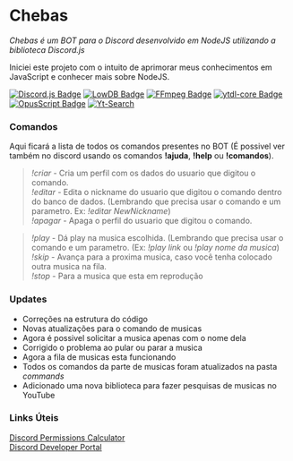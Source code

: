 # Chebas

_Chebas é um BOT para o Discord desenvolvido em NodeJS utilizando a biblioteca Discord.js_  

Iniciei este projeto com o intuito de aprimorar meus conhecimentos em JavaScript e conhecer mais sobre NodeJS.

[![Discord.js Badge](https://img.shields.io/badge/Discord.js-12.5.1-7489d2)](https://www.npmjs.com/package/discord.js)
[![LowDB Badge](https://img.shields.io/badge/Lowdb-1.0.0-blue)](https://www.npmjs.com/package/lowdb)
[![FFmpeg Badge](https://img.shields.io/badge/FFmpeg--static-4.3.0-green)](https://www.npmjs.com/package/ffmpeg-static)
[![ytdl-core Badge](https://img.shields.io/badge/Ytdl--Core-4.5.0-red)](https://www.npmjs.com/package/ytdl-core)
[![OpusScript Badge](https://img.shields.io/badge/OpusScript-0.0.8-lightgrey)](https://www.npmjs.com/package/opusscript)
[![Yt-Search](https://img.shields.io/badge/2.8.0-Yt--Search-%23FF1C12)](https://www.npmjs.com/package/yt-search)
### Comandos

Aqui ficará a lista de todos os comandos presentes no BOT (É possivel ver também no discord usando os comandos **!ajuda**, **!help** ou **!comandos**).  

>*!criar* - Cria um perfil com os dados do usuario que digitou o comando.  
>*!editar* - Edita o nickname do usuario que digitou o comando dentro do banco de dados. (Lembrando que precisa usar o comando e um parametro. Ex: *!editar NewNickname*)  
>*!apagar* - Apaga o perfil do usuario que digitou o comando.  

>*!play* - Dá play na musica escolhida. (Lembrando que precisa usar o comando e um parametro. (Ex: *!play link* ou *!play nome da musica*)  
>*!skip* - Avança para a proxima musica, caso você tenha colocado outra musica na fila.  
>*!stop* - Para a musica que esta em reprodução  
### Updates

- Correções na estrutura do código  
- Novas atualizações para o comando de musicas
- Agora é possivel solicitar a musica apenas com o nome dela  
- Corrigido o problema ao pular ou parar a musica  
- Agora a fila de musicas esta funcionando    
- Todos os comandos da parte de musicas foram atualizados na pasta *commands*  
- Adicionado uma nova biblioteca para fazer pesquisas de musicas no YouTube  
### Links Úteis

[Discord Permissions Calculator](https://discordapi.com/permissions.html)  
[Discord Developer Portal](https://discord.com/developers/applications)  